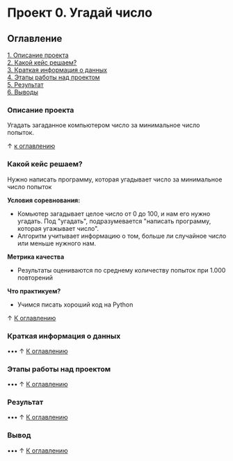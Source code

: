 # Проект 0. Угадай число

## Оглавление 
[1. Описание проекта](https://github.com/rafferti95/st_data_science/tree/master/Project%200#описание-проекта)\
[2. Какой кейс решаем?](https://github.com/rafferti95/st_data_science/tree/master/Project%200#какой-кейс-решаем)\
[3. Краткая информация о данных]()\
[4. Этапы работы над проектом]()\
[5. Результат]()\
[6. Выводы]()

### Описание проекта
Угадать загаданное компьютером число за минимальное число попыток.

↑ [к оглавлению](https://github.com/rafferti95/st_data_science/tree/master/Project%200#оглавление)


### Какой кейс решаем?
Нужно написать программу, которая угадывает число за минимальное число попыток

**Условия соревнования:**
- Комьютер загадывает целое число от 0 до 100, и нам его нужно угадать. Под "угадать", подразумевается "написать программу, которая угажывает число".
- Алгоритм учитывает информацию о том, больше ли случайное число или меньше нужного нам.

**Метрика качества**
- Результаты оцениваются по среднему количеству попыток при 1.000 повторений

**Что практикуем?**
- Учимся писать хороший код на Python

↑ [К оглавлению](https://github.com/rafferti95/st_data_science/tree/master/Project%200#оглавление)


### Краткая информация о данных
•••
↑ [К оглавлению](https://github.com/rafferti95/st_data_science/tree/master/Project%200#оглавление)


### Этапы работы над проектом
•••
↑ [К оглавлению](https://github.com/rafferti95/st_data_science/tree/master/Project%200#оглавление)


### Результат
•••
↑ [К оглавлению](https://github.com/rafferti95/st_data_science/tree/master/Project%200#оглавление)


### Вывод
•••
↑ [К оглавлению](https://github.com/rafferti95/st_data_science/tree/master/Project%200#оглавление)